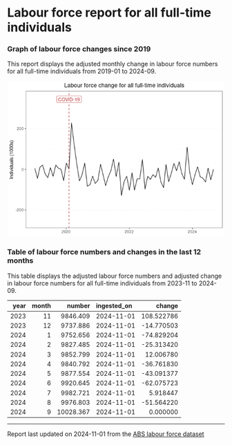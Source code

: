 Labour force report for all full-time individuals
================

### Graph of labour force changes since 2019

This report displays the adjusted monthly change in labour force numbers
for all full-time individuals from 2019-01 to 2024-09.

![](all_full-time_report_files/figure-gfm/unnamed-chunk-2-1.png)<!-- -->

### Table of labour force numbers and changes in the last 12 months

This table displays the adjusted labour force numbers and adjusted
change in labour force numbers for all full-time individuals from
2023-11 to 2024-09.

| year | month |    number | ingested_on |     change |
|-----:|------:|----------:|:------------|-----------:|
| 2023 |    11 |  9846.409 | 2024-11-01  | 108.522786 |
| 2023 |    12 |  9737.886 | 2024-11-01  | -14.770503 |
| 2024 |     1 |  9752.656 | 2024-11-01  | -74.829204 |
| 2024 |     2 |  9827.485 | 2024-11-01  | -25.313420 |
| 2024 |     3 |  9852.799 | 2024-11-01  |  12.006780 |
| 2024 |     4 |  9840.792 | 2024-11-01  | -36.761830 |
| 2024 |     5 |  9877.554 | 2024-11-01  | -43.091377 |
| 2024 |     6 |  9920.645 | 2024-11-01  | -62.075723 |
| 2024 |     7 |  9982.721 | 2024-11-01  |   5.918447 |
| 2024 |     8 |  9976.803 | 2024-11-01  | -51.564220 |
| 2024 |     9 | 10028.367 | 2024-11-01  |   0.000000 |

------------------------------------------------------------------------

Report last updated on 2024-11-01 from the [ABS labour force
dataset](https://www.abs.gov.au/statistics/labour/employment-and-unemployment/labour-force-australia/latest-release)
